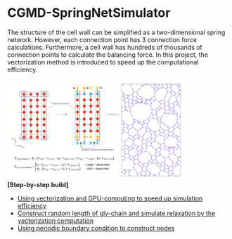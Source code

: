 # CGMD-SpringNetSimulator
The structure of the cell wall can be simplified as a two-dimensional spring network. However, each connection point has 3 connection force calculations. Furthermore, a cell wall has hundreds of thousands of connection points to calculate the balancing force. In this project, the vectorization method is introduced to speed up the computational efficiency.\
\
<img src="https://github.com/xiangyu066/CGMD-SpringNetSimulator/blob/main/Optimization_cell_wall.png" width="80%">
\
**[Step-by-step build]**
- [Using vectorization and GPU-computing to speed up simulation efficiency](https://www.evernote.com/shard/s684/sh/e64c16dd-3885-4f57-abc7-11ce2e81ecc7/8b18f685cd0cda006db347455ce6fcaf)
- [Construct random length of gly-chain and simulate relaxation by the vectorization computation](https://www.evernote.com/shard/s684/sh/504c3cc9-b1e9-46aa-a821-5620440172f8/a03f1424f7f6476bcbf1987e8d2f7676)
- [Using periodic boundary condition to construct nodes](https://www.evernote.com/shard/s684/sh/26f71932-f02a-431c-b7d4-9c37676bb3f8/10bf2b138f78f63594a9c080b3cb7736)



